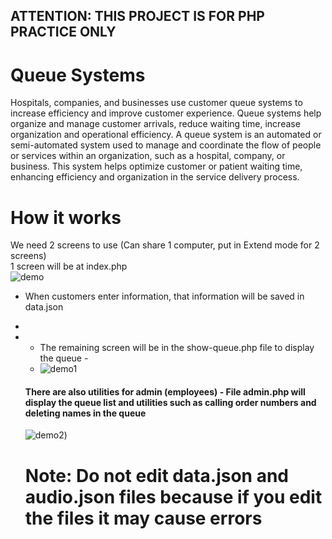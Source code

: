 ## ATTENTION: THIS PROJECT IS FOR PHP PRACTICE ONLY 
# Queue Systems 
Hospitals, companies, and businesses use customer queue systems to increase efficiency and improve customer experience. Queue systems help organize and manage customer arrivals, reduce waiting time, increase organization and operational efficiency. A queue system is an automated or semi-automated system used to manage and coordinate the flow of people or services within an organization, such as a hospital, company, or business. This system helps optimize customer or patient waiting time, enhancing efficiency and organization in the service delivery process. 
# How it works
We need 2 screens to use (Can share 1 computer, put in Extend mode for 2 screens)<br />
1 screen will be at index.php<br  />
![demo](https://i.upanh.org/2024/04/16/Screenshot_20240416-212155_Chromebee1b414b2611a09.jpeg)
- When customers enter information, that information will be saved in data.json
- <br />
- - The remaining screen will be in the show-queue.php file to display the queue -<br />
  - ![demo1](https://i.upanh.org/2024/04/16/Screenshot_20240416-212907_Chromecbac0c55dc0945eb.jpeg)<br />


  #### There are also utilities for admin (employees) - File admin.php will display the queue list and utilities such as calling order numbers and deleting names in the queue<br />

  ![demo2](https://i.upanh.org/2024/04/16/Screenshot_20240416-212907_Chromecbac0c55dc0945eb.jpeg))<br />
  # Note: Do not edit data.json and audio.json files because if you edit the files it may cause errors
 
